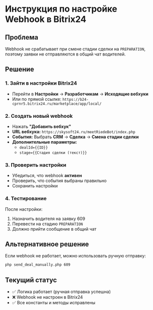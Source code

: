 # Инструкция по настройке Webhook в Bitrix24

## Проблема
Webhook не срабатывает при смене стадии сделки на `PREPARATION`, поэтому заявки не отправляются в общий чат водителей.

## Решение

### 1. Зайти в настройки Bitrix24
- Перейти в **Настройки** → **Разработчикам** → **Исходящие вебхуки**
- Или по прямой ссылке: `https://b24-cprnr5.bitrix24.ru/marketplace/app/local/`

### 2. Создать новый webhook
- Нажать **"Добавить вебхук"**
- **URL вебхука:** `https://skysoft24.ru/meetRiedeBot/index.php`
- **События:** Выбрать **CRM** → **Сделка** → **Смена стадии сделки**
- **Дополнительные параметры:** 
  - `dealId={{ID}}`
  - `stage={{Стадия сделки (текст)}}`

### 3. Проверить настройки
- Убедиться, что webhook **активен**
- Проверить, что события выбраны правильно
- Сохранить настройки

### 4. Тестирование
После настройки:
1. Назначить водителя на заявку 609
2. Перевести на стадию `PREPARATION`
3. Должно прийти сообщение в общий чат

## Альтернативное решение
Если webhook не работает, можно использовать ручную отправку:
```bash
php send_deal_manually.php 609
```

## Текущий статус
- ✅ Логика работает (ручная отправка успешна)
- ❌ Webhook не настроен в Bitrix24
- ✅ Все константы и методы исправлены

